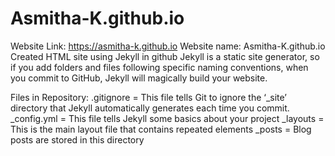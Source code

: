 # Asmitha-K.github.io

Website Link: https://asmitha-k.github.io
Website name: Asmitha-K.github.io
Created HTML site using Jekyll in github
Jekyll is a static site generator, so if you add folders and files following specific naming conventions, when you commit to GitHub, Jekyll will magically build your website.

Files in Repository: 
.gitignore = This file tells Git to ignore the ‘_site’ directory that Jekyll automatically generates each time you commit.
_config.yml = This file tells Jekyll some basics about your project
_layouts = This is the main layout file that contains repeated elements
_posts = Blog posts are stored in this directory

